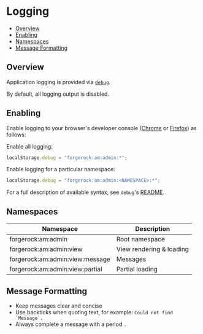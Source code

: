 <!--
 * The contents of this file are subject to the terms of the Common Development and
 * Distribution License (the License). You may not use this file except in compliance with the
 * License.
 *
 * You can obtain a copy of the License at legal/CDDLv1.0.txt. See the License for the
 * specific language governing permission and limitations under the License.
 *
 * When distributing Covered Software, include this CDDL Header Notice in each file and include
 * the License file at legal/CDDLv1.0.txt. If applicable, add the following below the CDDL
 * Header, with the fields enclosed by brackets [] replaced by your own identifying
 * information: "Portions copyright [year] [name of copyright owner]".
 *
 * Copyright 2019 ForgeRock AS. All Rights Reserved
-->

# Logging <!-- omit in toc -->

- [Overview](#overview)
- [Enabling](#enabling)
- [Namespaces](#namespaces)
- [Message Formatting](#message-formatting)

## Overview

Application logging is provided via [`debug`][github-debug].

By default, all logging output is disabled.

## Enabling

Enable logging to your browser's developer console ([Chrome][chrome-console] or [Firefox][firefox-console]) as follows:

Enable all logging:

```javascript
localStorage.debug = "forgerock:am:admin:*";
```

Enable logging for a particular namespace:

```javascript
localStorage.debug = "forgerock:am:admin:<NAMESPACE>:*";
```

For a full description of available syntax, see `debug`'s [README][github-debug].

## Namespaces

| Namespace | Description |
|-|-|
forgerock:am:admin | Root namespace |
forgerock:am:admin:view | View rendering & loading |
forgerock:am:admin:view:message| Messages |
forgerock:am:admin:view:partial | Partial loading |

## Message Formatting

- Keep messages clear and concise
- Use backticks when quoting text, for example: ``Could not find `Message`.``
- Always complete a message with a period `.`

[chrome-console]: https://developers.google.com/web/tools/chrome-devtools/console
[firefox-console]: https://developer.mozilla.org/en-US/docs/Tools/Web_Console/Opening_the_Web_Console
[github-debug]: https://github.com/visionmedia/debug

